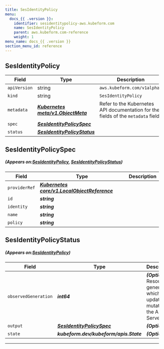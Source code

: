 ```yaml
---
title: SesIdentityPolicy
menu:
  docs_{{ .version }}:
    identifier: sesidentitypolicy-aws.kubeform.com
    name: SesIdentityPolicy
    parent: aws.kubeform.com-reference
    weight: 1
menu_name: docs_{{ .version }}
section_menu_id: reference
---
```


## SesIdentityPolicy
| Field | Type | Description |
| ------ | ----- | ----------- |
| `apiVersion` | string | `aws.kubeform.com/v1alpha1` |
|    `kind` | string | `SesIdentityPolicy` |
| `metadata` | ***[Kubernetes meta/v1.ObjectMeta](https://kubernetes.io/docs/reference/generated/kubernetes-api/v1.13/#objectmeta-v1-meta)***|Refer to the Kubernetes API documentation for the fields of the `metadata` field.|
| `spec` | ***[SesIdentityPolicySpec](#SesIdentityPolicySpec)***||
| `status` | ***[SesIdentityPolicyStatus](#SesIdentityPolicyStatus)***||
## SesIdentityPolicySpec
##### (Appears on:[SesIdentityPolicy](#SesIdentityPolicy), [SesIdentityPolicyStatus](#SesIdentityPolicyStatus))
| Field | Type | Description |
| ------ | ----- | ----------- |
| `providerRef` | ***[Kubernetes core/v1.LocalObjectReference](https://kubernetes.io/docs/reference/generated/kubernetes-api/v1.13/#localobjectreference-v1-core)***||
| `id` | ***string***||
| `identity` | ***string***||
| `name` | ***string***||
| `policy` | ***string***||
## SesIdentityPolicyStatus
##### (Appears on:[SesIdentityPolicy](#SesIdentityPolicy))
| Field | Type | Description |
| ------ | ----- | ----------- |
| `observedGeneration` | ***int64***| ***(Optional)*** Resource generation, which is updated on mutation by the API Server.|
| `output` | ***[SesIdentityPolicySpec](#SesIdentityPolicySpec)***| ***(Optional)*** |
| `state` | ***kubeform.dev/kubeform/apis.State***| ***(Optional)*** |
---
